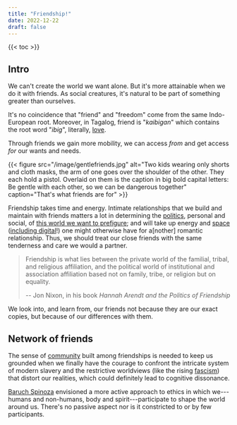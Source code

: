 ```yaml
---
title: "Friendship!"
date: 2022-12-22
draft: false
---
```


{{< toc >}}

## Intro

We can't create the world we want alone. But it's more attainable when
we do it with friends. As social creatures, it's natural to be part of
something greater than ourselves.

It's no coincidence that "friend" and "freedom" come from the same
Indo-European root. Moreover, in Tagalog, friend is "*kaibigan*" which
contains the root word "*ibig*", literally, [love](/love).

Through friends we gain more mobility, we can access
*from* and get access *for* our wants and needs.

{{< figure src="/image/gentlefriends.jpg" alt="Two kids wearing only shorts and cloth masks, the arm of one goes over the shoulder of the other. They each hold a pistol. Overlaid on them is the caption in big bold capital letters: Be gentle with each other, so we can be dangerous together" caption="That's what friends are for" >}}

Friendship takes time and energy.
Intimate relationships that we build and maintain with friends matters a
lot in determining the [politics](/politics), personal and social, of
[this world we want to prefigure](/prefiguration); and
will take up energy and [space](/tambay) ([including digital](/online-bonds)!) one might otherwise have for a[nother] romantic relationship.
Thus, we should treat our close friends with the same tenderness and
care we would a partner.

> Friendship is what lies between the private world of the familial,
> tribal, and religious affiliation,
> and the political world of institutional
> and association affiliation based not on family, tribe,
> or religion but on equality.
>
> -- Jon Nixon, in his book  *Hannah Arendt and the Politics of Friendship*

We look into, and learn from, our friends
not because they are our exact copies,
but because of our differences with them.

## Network of friends

The sense of [community](/community) built among friendships
is needed to keep us
grounded when we finally have the courage to confront the intricate
system of modern slavery and the restrictive worldviews (like the rising
[fascism](/fascism)) that distort our realities, which could definitely
lead to cognitive dissonance.

[Baruch Spinoza](https://en.wikipedia.org/wiki/Baruch_Spinoza) envisioned a more active approach to ethics in which
we---humans and non-humans, body and spirit---participate to shape the
world around us. There's no passive aspect nor is it constricted to or
by few participants.
